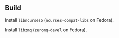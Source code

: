 
## Build

Install `libncurses5` (`ncurses-compat-libs` on Fedora).

Install `libzmq` (`zeromq-devel` on Fedora).
